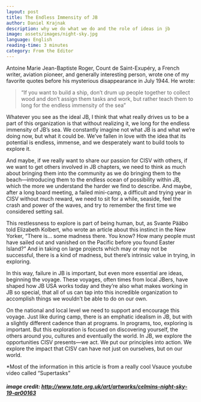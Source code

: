 ```yaml
---
layout: post
title: The Endless Immensity of JB
author: Daniel Krajnak
description: why we do what we do and the role of ideas in jb
image: assets/images/night-sky.jpg
language: English
reading-time: 3 minutes
category: From the Editor
---
```


Antoine Marie Jean-Baptiste Roger, Count de Saint-Exupéry, a French writer, aviation pioneer, and generally interesting person, wrote one of my favorite quotes before his mysterious disappearance in July 1944. He wrote:

> “If you want to build a ship, don’t drum up people together to collect wood and don’t assign them tasks and work, but rather teach them to long for the endless immensity of the sea”

Whatever you see as the ideal JB,  I think that what really drives us to be a part of this organization is that without realizing it, we long for the endless immensity of JB’s sea.  We constantly imagine not what JB is and what we’re doing now, but what it could be.  We’ve fallen in love with the idea that its potential is endless, immense, and we desperately want to build tools to explore it. 

And maybe, if we really want to share our passion for CISV with others, if we want to get others involved in JB chapters, we need to think as much about bringing them into the community as we do bringing them to the beach—introducing them to the endless ocean of possibility within JB, which the more we understand the harder we find to describe.  And maybe, after a long board meeting, a failed mini-camp, a difficult and trying year in CISV without much reward, we need to sit for a while, seaside, feel the crash and power of the waves, and try to remember the first time we considered setting sail.  

This restlessness to explore is part of being human, but, as Svante Pääbo told Elizabeth Kolbert, who wrote an article about this instinct in the New Yorker, “There is… some madness there.  You know?  How many people must have sailed out and vanished on the Pacific before you found Easter Island?”  And in taking on large projects which may or may not be successful, there is a kind of madness, but there’s intrinsic value in trying, in exploring.

In this way, failure in JB is important, but even more essential are ideas, beginning the voyage.  These voyages, often times from local JBers, have shaped how JB USA works today and they’re also what makes working in JB so special, that all of us can tap into this incredible organization to accomplish things we wouldn’t be able to do on our own.

On the national and local level we need to support and encourage this voyage.  Just like during camp, there is an emphatic idealism in JB, but with a slightly different cadence than at programs.  In programs, too, exploring is important.  But this exploration is focused on discovering yourself, the others around you, cultures and eventually the world.  In JB, we explore the opportunities CISV presents—we act. We put our principles into action.  We explore the impact that CISV can have not just on ourselves, but on our world.  


*Most of the information in this article is from a really cool Vsauce youtube video called “Supertasks”





##### image credit: http://www.tate.org.uk/art/artworks/celmins-night-sky-19-ar00163